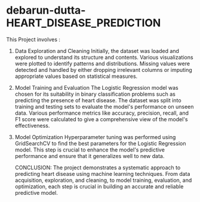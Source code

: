 # debarun-dutta-HEART_DISEASE_PREDICTION


  This Project involves :


  1. Data Exploration and Cleaning
        Initially, the dataset was loaded and explored to understand its structure and contents. Various visualizations were plotted to identify patterns and distributions. Missing values were detected and handled by either dropping irrelevant columns or imputing appropriate values based on statistical measures.

 2. Model Training and Evaluation
        The Logistic Regression model was chosen for its suitability in binary classification problems such as predicting the presence of heart disease. The dataset was split into training and testing sets to evaluate the model's performance on unseen data. Various performance metrics like accuracy, precision, recall, and F1 score were calculated to give a comprehensive view of the model's effectiveness.
    
3. Model Optimization
     Hyperparameter tuning was performed using GridSearchCV to find the best parameters for the Logistic Regression model. This step is crucial to enhance the model's predictive performance and ensure that it generalizes well to new data.

   CONCLUSION:
       The project demonstrates a systematic approach to predicting heart disease using machine learning techniques. From data acquisition, exploration, and cleaning, to model training, evaluation, and optimization, each step is crucial in building an accurate and reliable predictive model.

    
  
